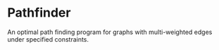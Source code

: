 Pathfinder
==========

An optimal path finding program for graphs with multi-weighted edges under specified constraints.
